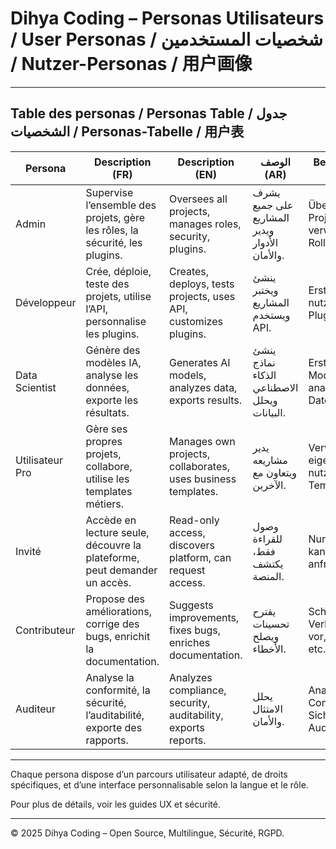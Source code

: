 # Dihya Coding – Personas Utilisateurs / User Personas / شخصيات المستخدمين / Nutzer-Personas / 用户画像

---

## Table des personas / Personas Table / جدول الشخصيات / Personas-Tabelle / 用户表

| Persona         | Description (FR)                                                                 | Description (EN)                                                        | الوصف (AR)                                   | Beschreibung (DE)                                 | 描述 (ZH)           |
|-----------------|----------------------------------------------------------------------------------|-------------------------------------------------------------------------|-----------------------------------------------|---------------------------------------------------|---------------------|
| Admin           | Supervise l’ensemble des projets, gère les rôles, la sécurité, les plugins.      | Oversees all projects, manages roles, security, plugins.                | يشرف على جميع المشاريع ويدير الأدوار والأمان.   | Überwacht alle Projekte, verwaltet Rollen, etc.   | 管理所有项目和权限。 |
| Développeur     | Crée, déploie, teste des projets, utilise l’API, personnalise les plugins.       | Creates, deploys, tests projects, uses API, customizes plugins.         | ينشئ ويختبر المشاريع ويستخدم API.              | Erstellt, testet, nutzt API, passt Plugins an.     | 创建和测试项目。     |
| Data Scientist  | Génère des modèles IA, analyse les données, exporte les résultats.               | Generates AI models, analyzes data, exports results.                    | ينشئ نماذج الذكاء الاصطناعي ويحلل البيانات.    | Erstellt KI-Modelle, analysiert Daten.            | 生成AI模型。         |
| Utilisateur Pro | Gère ses propres projets, collabore, utilise les templates métiers.              | Manages own projects, collaborates, uses business templates.            | يدير مشاريعه ويتعاون مع الآخرين.               | Verwalten eigene Projekte, nutzen Templates.       | 管理自己的项目。     |
| Invité          | Accède en lecture seule, découvre la plateforme, peut demander un accès.         | Read-only access, discovers platform, can request access.               | وصول للقراءة فقط، يكتشف المنصة.                | Nur Lesezugriff, kann Zugang anfragen.            | 只读访问。           |
| Contributeur    | Propose des améliorations, corrige des bugs, enrichit la documentation.          | Suggests improvements, fixes bugs, enriches documentation.              | يقترح تحسينات ويصلح الأخطاء.                   | Schlägt Verbesserungen vor, fixt Bugs, etc.       | 贡献改进和修复。      |
| Auditeur        | Analyse la conformité, la sécurité, l’auditabilité, exporte des rapports.        | Analyzes compliance, security, auditability, exports reports.           | يحلل الامتثال والأمان.                         | Analysiert Compliance, Sicherheit, Audit.          | 审计合规与安全。      |

---

Chaque persona dispose d’un parcours utilisateur adapté, de droits spécifiques, et d’une interface personnalisable selon la langue et le rôle.

Pour plus de détails, voir les guides UX et sécurité.

---

© 2025 Dihya Coding – Open Source, Multilingue, Sécurité, RGPD.

